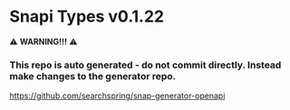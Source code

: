 # Snapi Types v0.1.22

:warning: **WARNING!!!** :warning:
### This repo is auto generated - do not commit directly. Instead make changes to the generator repo.
https://github.com/searchspring/snap-generator-openapi